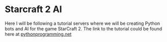 # Starcraft 2 AI

Here I will be following a tutorial servers where we will be creating Python bots and AI for the game StarCraft 2.
The link to the tutorial could be found here at [pythonprogramming.net](https://pythonprogramming.net/starcraft-ii-ai-python-sc2-tutorial/)
